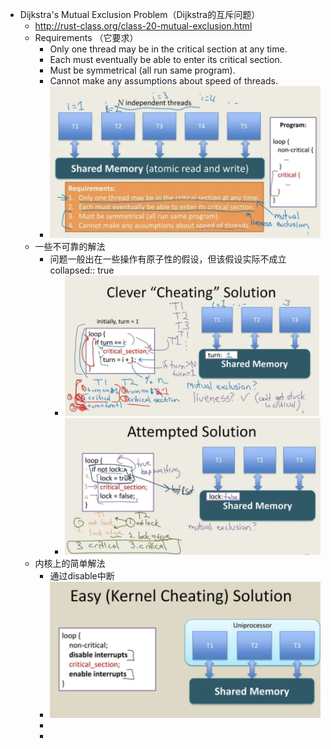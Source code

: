 - Dijkstra's Mutual Exclusion Problem（Dijkstra的互斥问题）
	- http://rust-class.org/class-20-mutual-exclusion.html
	- Requirements （它要求）
		- Only one thread may be in the critical section at any time.
		- Each must eventually be able to enter its critical section.
		- Must be symmetrical (all run same program).
		- Cannot make any assumptions about speed of threads.
		- ![image.png](../assets/image_1670250795719_0.png)
	- 一些不可靠的解法
		- 问题一般出在一些操作有原子性的假设，但该假设实际不成立
		  collapsed:: true
			- ![image.png](../assets/image_1670251931583_0.png)
			- ![image.png](../assets/image_1670251946876_0.png)
	- 内核上的简单解法
		- 通过disable中断
		- ![image.png](../assets/image_1670252089089_0.png)
		-
		-